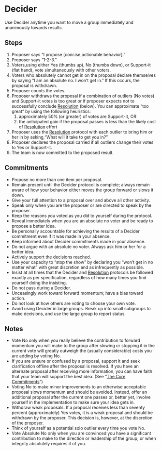 # Decider
Use Decider anytime you want to move a group immediately and unanimously towards results.

## Steps
1. Proposer says “I propose \[concise,actionable behavior\].”
2. Proposer says “1-2-3.”
3. Voters,using either Yes (thumbs up), No (thumbs down), or Support-it (flat hand), vote simultaneously with other voters.
4. Voters who absolutely cannot get in on the proposal declare themselves by saying “I am an absolute no. I won’t get in.” If this occurs, the proposal is withdrawn.
5. Proposer counts the votes.
6. Proposer withdraws the proposal if a combination of outliers (No votes) and Support-it votes is too great or if proposer expects not to successfully conclude [Resolution](resolution.md) (below). You can approximate “too great” by using the following heuristics:
    1. approximately 50% (or greater) of votes are Support-it, OR
    2. the anticipated gain if the proposal passes is less than the likely cost of [Resolution](resolution.md) effort
7. Proposer uses the [Resolution](resolution.md) protocol with each outlier to bring him or her in by asking,“What will it take to get you in?”
8. Proposer declares the proposal carried if all outliers change their votes to Yes or Support-it.
9. The team is now committed to the proposed result.

## Commitments
* Propose no more than one item per proposal.
* Remain present until the Decider protocol is complete; always remain aware of how your behavior either moves the group forward or slows it down.
* Give your full attention to a proposal over and above all other activity.
* Speak only when you are the proposer or are directed to speak by the proposer.
* Keep the reasons you voted as you did to yourself during the protocol.
* Reveal immediately when you are an absolute no voter and be ready to propose a better idea.
* Be personally accountable for achieving the results of a Decider commitment even if it was made in your absence.
* Keep informed about Decider commitments made in your absence.
* Do not argue with an absolute no voter. Always ask him or her for a better idea.
* Actively support the decisions reached.
* Use your capacity to “stop the show” by declaring you “won’t get in no matter what” with great discretion and as infrequently as possible.
* Insist at all times that the Decider and [Resolution](resolution.md) protocols be followed exactly as per specification, regardless of how many times you find yourself doing the insisting.
* Do not pass during a Decider.
* Unceasingly work toward forward momentum; have a bias toward action.
* Do not look at how others are voting to choose your own vote.
* Avoid using Decider in large groups. Break up into small subgroups to make decisions, and use the large group to report status.

## Notes
* Vote No only when you really believe the contribution to forward momentum you will make to the group after slowing or stopping it in the current vote will greatly outweigh the (usually considerable) costs you are adding by voting No.
* If you are unsure or confused by a proposal, support it and seek clarification offline after the proposal is resolved. If you have an alternate proposal after receiving more information, you can have faith that your team will support the best idea. (See “[The Core Commitments](../corecommitments.md)”)
* Voting No to make minor improvements to an otherwise acceptable proposal slows momentum and should be avoided. Instead, offer an additional proposal after the current one passes or, better yet, involve yourself in the implementation to make sure your idea gets in.
* Withdraw weak proposals. If a proposal receives less than seventy percent (approximately) Yes votes, it is a weak proposal and should be withdrawn by the proposer. This decision is, however, at the discretion of the proposer.
* Think of yourself as a potential solo outlier every time you vote No.
* Vote Absolute No only when you are convinced you have a significant contribution to make to the direction or leadership of the group, or when integrity absolutely requires it of you.
